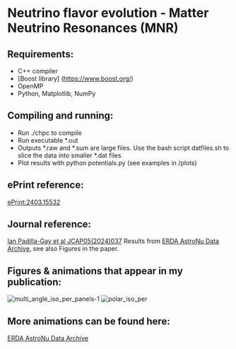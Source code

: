 Neutrino flavor evolution - Matter Neutrino Resonances (MNR)
====

## Requirements:
- C++ compiler
- [Boost library] (https://www.boost.org/)
- OpenMP
- Python, Matplotlib, NumPy

## Compiling and running:
- Run ./chpc to compile
- Run executable *.out
- Outputs *.raw and *.sum are large files. Use the bash script datfiles.sh to slice the data into smaller *.dat files
- Plot results with python potentials.py (see examples in /plots)

## ePrint reference: 
[ePrint:2403.15532](https://arxiv.org/abs/2403.15532)

## Journal reference: 
[Ian Padilla-Gay et al JCAP05(2024)037](https://iopscience.iop.org/article/10.1088/1475-7516/2024/05/037)
Results from [ERDA AstroNu Data Archive](https://sid.erda.dk/share_redirect/e2zTyjhG3B/index.html), see also Figures in the paper.

## Figures & animations that appear in my publication:
![multi_angle_iso_per_panels-1](https://github.com/ianpaga/mnresonance/assets/57350668/86e4fa52-4f75-49ef-a4ad-382f74e1b3b9)
![polar_iso_per](https://github.com/ianpaga/mnresonance/assets/57350668/c9d9f41f-522a-4f45-b5e8-c6a45c6b21dd)

## More animations can be found here:
[ERDA AstroNu Data Archive](https://sid.erda.dk/share_redirect/e2zTyjhG3B/index.html)
